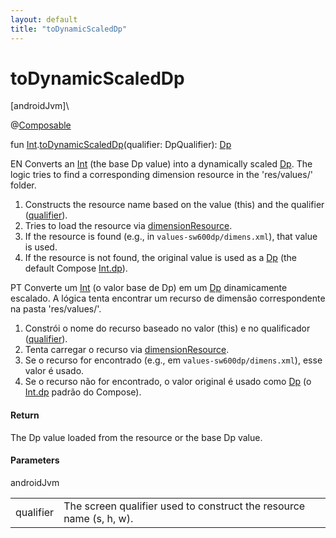 ```yaml
---
layout: default
title: "toDynamicScaledDp"
---
```


# toDynamicScaledDp

[androidJvm]\

@[Composable](https://developer.android.com/reference/kotlin/androidx/compose/runtime/Composable.html)

fun [Int](https://kotlinlang.org/api/core/kotlin-stdlib/kotlin/-int/index.html).[toDynamicScaledDp](to-dynamic-scaled-dp.md)(qualifier: DpQualifier): [Dp](https://developer.android.com/reference/kotlin/androidx/compose/ui/unit/Dp.html)

EN Converts an [Int](https://kotlinlang.org/api/core/kotlin-stdlib/kotlin/-int/index.html) (the base Dp value) into a dynamically scaled [Dp](https://developer.android.com/reference/kotlin/androidx/compose/ui/unit/Dp.html). The logic tries to find a corresponding dimension resource in the 'res/values/' folder.

1. 
   Constructs the resource name based on the value (this) and the qualifier ([qualifier](to-dynamic-scaled-dp.md)).
2. 
   Tries to load the resource via [dimensionResource](https://developer.android.com/reference/kotlin/androidx/compose/ui/res/package-summary.html).
3. 
   If the resource is found (e.g., in `values-sw600dp/dimens.xml`), that value is used.
4. 
   If the resource is not found, the original value is used as a [Dp](https://developer.android.com/reference/kotlin/androidx/compose/ui/unit/Dp.html) (the default Compose [Int.dp](https://developer.android.com/reference/kotlin/androidx/compose/ui/unit/package-summary.html)).

PT Converte um [Int](https://kotlinlang.org/api/core/kotlin-stdlib/kotlin/-int/index.html) (o valor base de Dp) em um [Dp](https://developer.android.com/reference/kotlin/androidx/compose/ui/unit/Dp.html) dinamicamente escalado. A lógica tenta encontrar um recurso de dimensão correspondente na pasta 'res/values/'.

1. 
   Constrói o nome do recurso baseado no valor (this) e no qualificador ([qualifier](to-dynamic-scaled-dp.md)).
2. 
   Tenta carregar o recurso via [dimensionResource](https://developer.android.com/reference/kotlin/androidx/compose/ui/res/package-summary.html).
3. 
   Se o recurso for encontrado (e.g., em `values-sw600dp/dimens.xml`), esse valor é usado.
4. 
   Se o recurso não for encontrado, o valor original é usado como [Dp](https://developer.android.com/reference/kotlin/androidx/compose/ui/unit/Dp.html) (o [Int.dp](https://developer.android.com/reference/kotlin/androidx/compose/ui/unit/package-summary.html) padrão do Compose).

#### Return

The Dp value loaded from the resource or the base Dp value.

#### Parameters

androidJvm

| | |
|---|---|
| qualifier | The screen qualifier used to construct the resource name (s, h, w). |